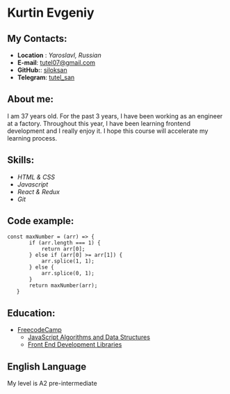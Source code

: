 # Kurtin Evgeniy
## My Contacts:
* __Location__ : _Yaroslavl, Russian_
* __E-mail__: tutel07@gmail.com
* __GitHub:__: [siloksan](https://github.com/siloksan)
* __Telegram__: [tutel_san](https://t.me/tutel_san)
## About me:
 I am 37 years old. For the past 3 years, I have been working as an engineer at a factory. Throughout this year, I have been learning frontend development and I really enjoy it. I hope this course will accelerate my learning process.

## Skills:
 * _HTML & CSS_
 * _Javascript_
 * _React & Redux_
 * _Git_
## Code example:
 ```
 const maxNumber = (arr) => {
		if (arr.length === 1) {
			return arr[0];
		} else if (arr[0] >= arr[1]) {
			arr.splice(1, 1);
		} else {
			arr.splice(0, 1);
		}
		return maxNumber(arr);
	}
 ```
## Education:
* [FreecodeCamp](https://www.freecodecamp.org/learn/)
	* [JavaScript Algorithms and Data Structures](https://www.freecodecamp.org/certification/fcc217b8e00-0673-4482-bc7c-3043113edaf2/javascript-algorithms-and-data-structures)
	* [Front End Development Libraries](https://www.freecodecamp.org/certification/fcc217b8e00-0673-4482-bc7c-3043113edaf2/front-end-development-libraries)
## English Language
My level is A2 pre-intermediate